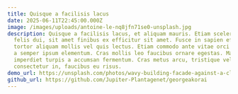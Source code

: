 ```yaml
---
title: Quisque a facilisis lacus
date: 2025-06-11T22:45:00.000Z
image: /images/uploads/antoine-le-nq8jfn71se0-unsplash.jpg
description: Quisque a facilisis lacus, et aliquam mauris. Etiam scelerisque
  felis dui, sit amet finibus ex efficitur sit amet. Fusce in sapien efficitur
  tortor aliquam mollis vel quis lectus. Etiam commodo ante vitae orci commodo,
  a semper ipsum elementum. Cras mollis leo faucibus ornare egestas. Maecenas
  imperdiet turpis a accumsan fermentum. Cras metus arcu, tristique vel
  consectetur in, faucibus eu risus.
demo_url: https://unsplash.com/photos/wavy-building-facade-against-a-clear-blue-sky-nq8JFN71Se0
github_url: https://github.com/Jupiter-Plantagenet/georgeakorai
---
```

